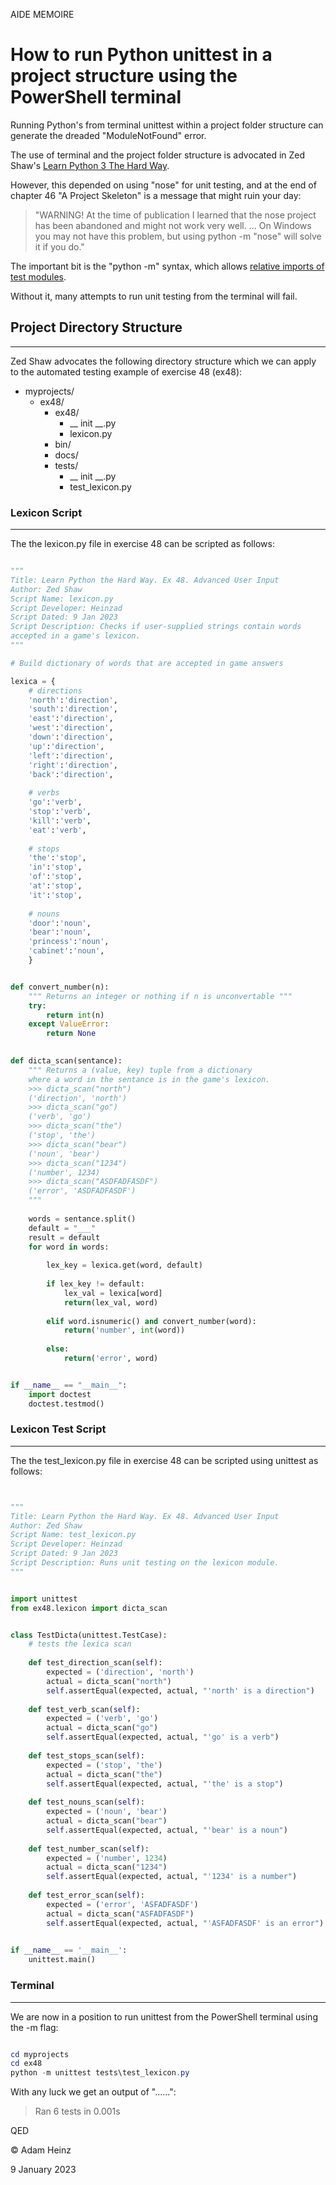 AIDE MEMOIRE 

How to run Python unittest in a project structure using the PowerShell terminal 
=============================================================================== 

Running Python's from terminal unittest within a project folder structure can generate the dreaded "ModuleNotFound" error. 

The use of terminal and the project folder structure is advocated in Zed Shaw's [Learn Python 3 The Hard Way](https://learnpythonthehardway.org/python3/). 

However, this depended on using "nose" for unit testing, and at the end of chapter 46 "A Project Skeleton" is a message that might ruin your day: 

> "WARNING! At the time of publication I learned that the nose project has been abandoned and might not work very well. ... On Windows you may not have this problem, but using python -m "nose" will solve it if you do." 

The important bit is the "python -m" syntax, which allows [relative imports of test modules](https://peps.python.org/pep-0338/#import-statements-and-the-main-module). 

Without it, many attempts to run unit testing from the terminal will fail. 

## Project Directory Structure 
--- 

Zed Shaw advocates the following directory structure which we can apply to the automated testing example of exercise 48 (ex48): 

- myprojects/  
    - ex48/ 
        - ex48/
            - __ init __.py 
            - lexicon.py
        - bin/ 
        - docs/
        - tests/
            - __ init __.py
            - test_lexicon.py 



### Lexicon Script 
--- 

The the lexicon.py file in exercise 48 can be scripted as follows: 

```python 

""" 
Title: Learn Python the Hard Way. Ex 48. Advanced User Input 
Author: Zed Shaw 
Script Name: lexicon.py
Script Developer: Heinzad 
Script Dated: 9 Jan 2023 
Script Description: Checks if user-supplied strings contain words 
accepted in a game's lexicon. 
""" 

# Build dictionary of words that are accepted in game answers 

lexica = {
    # directions 
    'north':'direction',
    'south':'direction',
    'east':'direction',
    'west':'direction',
    'down':'direction',
    'up':'direction',
    'left':'direction',
    'right':'direction',
    'back':'direction',
    
    # verbs 
    'go':'verb',
    'stop':'verb',
    'kill':'verb',
    'eat':'verb',
    
    # stops 
    'the':'stop',
    'in':'stop',
    'of':'stop',
    'at':'stop',
    'it':'stop', 
    
    # nouns 
    'door':'noun',
    'bear':'noun',
    'princess':'noun',
    'cabinet':'noun',
    } 


def convert_number(n): 
	""" Returns an integer or nothing if n is unconvertable """ 
    try: 
        return int(n) 
    except ValueError: 
        return None  

    
def dicta_scan(sentance): 
    """ Returns a (value, key) tuple from a dictionary 
	where a word in the sentance is in the game's lexicon. 
    >>> dicta_scan("north")
    ('direction', 'north')   
    >>> dicta_scan("go")
    ('verb', 'go')   
    >>> dicta_scan("the")
    ('stop', 'the')   
    >>> dicta_scan("bear")
    ('noun', 'bear')   
    >>> dicta_scan("1234")
    ('number', 1234)    
    >>> dicta_scan("ASDFADFASDF")
    ('error', 'ASDFADFASDF')   
    """ 
    
    words = sentance.split() 
    default = "___" 
    result = default 
    for word in words: 
        
        lex_key = lexica.get(word, default)  
        
        if lex_key != default: 
            lex_val = lexica[word] 
            return(lex_val, word) 
        
        elif word.isnumeric() and convert_number(word): 
            return('number', int(word)) 
        
        else: 
            return('error', word)    


if __name__ == "__main__":
    import doctest
    doctest.testmod() 

``` 

### Lexicon Test Script 
--- 

The the test_lexicon.py file in exercise 48 can be scripted using unittest as follows: 

```python 


""" 
Title: Learn Python the Hard Way. Ex 48. Advanced User Input 
Author: Zed Shaw 
Script Name: test_lexicon.py
Script Developer: Heinzad 
Script Dated: 9 Jan 2023 
Script Description: Runs unit testing on the lexicon module.  
""" 


import unittest
from ex48.lexicon import dicta_scan


class TestDicta(unittest.TestCase): 
    # tests the lexica scan  
    
    def test_direction_scan(self): 
        expected = ('direction', 'north') 
        actual = dicta_scan("north") 
        self.assertEqual(expected, actual, "'north' is a direction")
        
    def test_verb_scan(self): 
        expected = ('verb', 'go') 
        actual = dicta_scan("go") 
        self.assertEqual(expected, actual, "'go' is a verb")    
        
    def test_stops_scan(self): 
        expected = ('stop', 'the') 
        actual = dicta_scan("the") 
        self.assertEqual(expected, actual, "'the' is a stop")
        
    def test_nouns_scan(self): 
        expected = ('noun', 'bear') 
        actual = dicta_scan("bear") 
        self.assertEqual(expected, actual, "'bear' is a noun") 
        
    def test_number_scan(self): 
        expected = ('number', 1234) 
        actual = dicta_scan("1234") 
        self.assertEqual(expected, actual, "'1234' is a number")
        
    def test_error_scan(self): 
        expected = ('error', 'ASFADFASDF') 
        actual = dicta_scan("ASFADFASDF") 
        self.assertEqual(expected, actual, "'ASFADFASDF' is an error")
   

if __name__ == '__main__':
	unittest.main() 

```

### Terminal 
--- 

We are now in a position to run unittest from the PowerShell terminal using the -m flag: 

```powershell 

cd myprojects
cd ex48 
python -m unittest tests\test_lexicon.py 

``` 

With any luck we get an output of "......": 

> Ran 6 tests in 0.001s 





QED 

© Adam Heinz 

9 January 2023 
 
